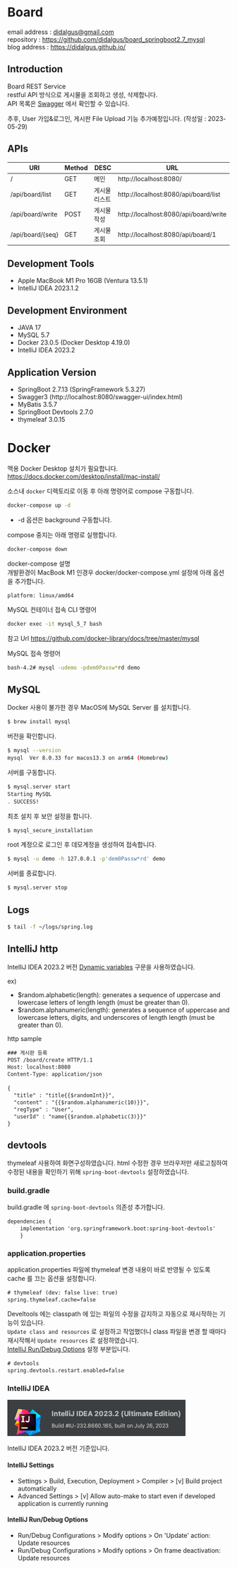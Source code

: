 # Board

email address : didalgus@gmail.com  
repository : https://github.com/didalgus/board_springboot2.7_mysql  
blog address : https://didalgus.github.io/  

## Introduction
Board REST Service  
restful API 방식으로 게시물을 조회하고 생성, 삭제합니다.  
API 목록은 [Swagger](http://localhost:8080/swagger-ui/index.html) 에서 확인할 수 있습니다. 

추후, User 가입&로그인, 게시판 File Upload 기능 추가예정입니다. (작성일 : 2023-05-29)

## APIs 

| URI               | Method | DESC | URL                                   |
|-------------------|--------|------|---------------------------------------|
| /                 | GET    | 메인   | http://localhost:8080/                |  
| /api/board/list   | GET    | 게시물 리스트| http://localhost:8080/api/board/list  |
| /api/board/write  | POST   | 게시물 작성 | http://localhost:8080/api/board/write |
| /api/board/{seq}  | GET    | 게시물 조회 | http://localhost:8080/api/board/1     |

## Development Tools
- Apple MacBook M1 Pro 16GB (Ventura 13.5.1)
- IntelliJ IDEA 2023.1.2  

## Development Environment
- JAVA 17
- MySQL 5.7 
- Docker 23.0.5 (Docker Desktop 4.19.0)
- IntelliJ IDEA 2023.2 

## Application Version
- SpringBoot 2.7.13 (SpringFramework 5.3.27)
- Swagger3 (http://localhost:8080/swagger-ui/index.html)
- MyBatis 3.5.7
- SpringBoot Devtools 2.7.0
- thymeleaf 3.0.15

# Docker
맥용 Docker Desktop 설치가 필요합니다.  
https://docs.docker.com/desktop/install/mac-install/  

소스내 `docker` 디렉토리로 이동 후 아래 명령어로 compose 구동합니다.
```bash
docker-compose up -d 
```
* -d 옵션은 background 구동합니다.

compose 중지는 아래 명령로 실행합니다.
```bash
docker-compose down
```

docker-compose 설명   
개발환경이 MacBook M1 인경우 docker/docker-compose.yml 설정에 아래 옵션을 추가합니다.
```
platform: linux/amd64 
```

MySQL 컨테이너 접속 CLI 명령어  
```bash
docker exec -it mysql_5_7 bash
```
참고 Url https://github.com/docker-library/docs/tree/master/mysql  

MySQL 접속 명령어   
```bash
bash-4.2# mysql -udemo -pdem0Passw*rd demo  
```

## MySQL 

Docker 사용이 불가한 경우 MacOS에 MySQL Server 를 설치합니다. 
```bash
$ brew install mysql
```

버전을 확인합니다. 
```bash
$ mysql --version
mysql  Ver 8.0.33 for macos13.3 on arm64 (Homebrew)
```

서버를 구동합니다.
```bash
$ mysql.server start
Starting MySQL
. SUCCESS!
```
최초 설치 후 보안 설정을 합니다.
```bash
$ mysql_secure_installation
```

root 계정으로 로그인 후 데모계정을 생성하여 접속합니다.
```bash
$ mysql -u demo -h 127.0.0.1 -p'dem0Passw*rd' demo
```

서버를 종료합니다. 
```bash
$ mysql.server stop  
```

## Logs  
```bash
$ tail -f ~/logs/spring.log
```

## IntelliJ http 
IntelliJ IDEA 2023.2 버전 [Dynamic variables](https://www.jetbrains.com/help/idea/2023.2/exploring-http-syntax.html#dynamic-variables) 구문을 사용하였습니다.  

ex)
* $random.alphabetic(length): generates a sequence of uppercase and lowercase letters of length length (must be greater than 0). 
* $random.alphanumeric(length): generates a sequence of uppercase and lowercase letters, digits, and underscores of length length (must be greater than 0). 

http sample  
```
### 게시판 등록
POST /board/create HTTP/1.1
Host: localhost:8080
Content-Type: application/json

{
  "title" : "title{{$randomInt}}",
  "content" : "{{$random.alphanumeric(10)}}",
  "regType" : "User",
  "userId" : "name{{$random.alphabetic(3)}}"
}
```


## devtools
thymeleaf 사용하여 화면구성하였습니다. 
html 수정한 경우 브라우저만 새로고침하여 수정된 내용을 확인하기 위해 `spring-boot-devtools` 설정하였습니다. 

### build.gradle
build.gradle 에 `spring-boot-devtools` 의존성 추가합니다. 
```
dependencies {
    implementation 'org.springframework.boot:spring-boot-devtools'
    }
```
### application.properties
application.properties 파일에 thymeleaf 변경 내용이 바로 반영될 수 있도록 cache 를 끄는 옵션을 설정합니다. 
```
# thymeleaf (dev: false live: true)
spring.thymeleaf.cache=false
```

Develtools 에는 classpath 에 있는 파일의 수정을 감지하고 자동으로 재시작하는 기능이 있습니다.   
`Update class and resources` 로 설정하고 작업했더니 class 파일을 변경 할 때마다 재시작해서 `Update resources` 로 설정하였습니다.  
[IntelliJ Run/Debug Options](#intellij-run/debug-options) 설정 부분입니다. 

```
# devtools
spring.devtools.restart.enabled=false
```

### IntelliJ IDEA 

![IntelliJ IDEA](src/main/resources/static/image/IntelliJ-version.png)

IntelliJ IDEA 2023.2 버전 기준입니다.   

#### IntelliJ Settings  
* Settings > Build, Execution, Deployment > Compiler > [v] Build project automatically
* Advanced Settings > [v] Allow auto-make to start even if developed application is currently running 

#### IntelliJ Run/Debug Options
* Run/Debug Configurations > Modify options > On 'Update' action: Update resources 
* Run/Debug Configurations > Modify options > On frame deactivation: Update resources 

